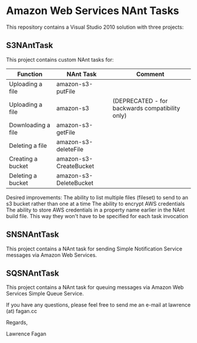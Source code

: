 Amazon Web Services NAnt Tasks
==============================

This repository contains a Visual Studio 2010 solution with three projects:

S3NAntTask
----------

This project contains custom NAnt tasks for:

Function|NAnt Task|Comment
--------|---------|-------
Uploading a file|amazon-s3-putFile|
Uploading a file|amazon-s3|(DEPRECATED - for backwards compatibility only)
Downloading a file|amazon-s3-getFile|
Deleting a file|amazon-s3-deleteFile|
Creating a bucket|amazon-s3-CreateBucket|
Deleting a bucket|amazon-s3-DeleteBucket|



Desired improvements:
The ability to list multiple files (fileset)  to send to an s3 bucket rather than one at a time
The ability to encrypt AWS credentials
The ability to store AWS credentials in a property name earlier in the NAnt build file. This way they won't have to be specified for each task invocation


SNSNAntTask
-----------
This project contains a NAnt task for sending Simple Notification Service messages via Amazon Web Services.


SQSNAntTask
-----------
This project contains a NAnt task for queuing messages via Amazon Web Services Simple Queue Service.



If you have any questions, please feel free to send me an e-mail at lawrence (at) fagan.cc

Regards,

Lawrence Fagan
